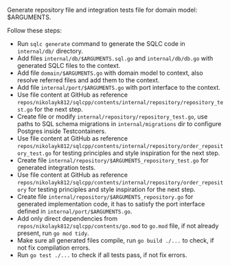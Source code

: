 Generate repository file and integration tests file for domain model: $ARGUMENTS.

Follow these steps:

- Run `sqlc generate` command to generate the SQLC code in `internal/db/` directory. 
- Add files `internal/db/$ARGUMENTS.sql.go` and `internal/db/db.go` with generated SQLC files to the context. 
- Add file `domain/$ARGUMENTS.go` with domain model to context, also resolve referred files and add them to the context. 
- Add file `internal/port/$ARGUMENTS.go` with port interface to the context. 
- Use file content at GitHub as reference `repos/nikolayk812/sqlcpp/contents/internal/repository/repository_test.go` for the next step.
- Create file or modify `internal/repository/repository_test.go`, use paths to SQL schema migrations in `internal/migrations` dir to configure Postgres inside Testcontainers.
- Use file content at GitHub as reference `repos/nikolayk812/sqlcpp/contents/internal/repository/order_repository_test.go` for testing principles and style inspiration for the next step.
- Create file `internal/repository/$ARGUMENTS_repository_test.go` for generated integration tests.
- Use file content at GitHub as reference `repos/nikolayk812/sqlcpp/contents/internal/repository/order_repository` for testing principles and style inspiration for the next step.
- Create file `internal/repository/$ARGUMENTS_repository.go` for generated implementation code, it has to satisfy the port interface defined in `internal/port/$ARGUMENTS.go`. 
- Add only direct dependencies from `repos/nikolayk812/sqlcpp/contents/go.mod` to `go.mod` file, if not already present, run `go mod tidy`.
- Make sure all generated files compile, run `go build ./...` to check, if not fix compilation errors.
- Run `go test ./...` to check if all tests pass, if not fix errors.